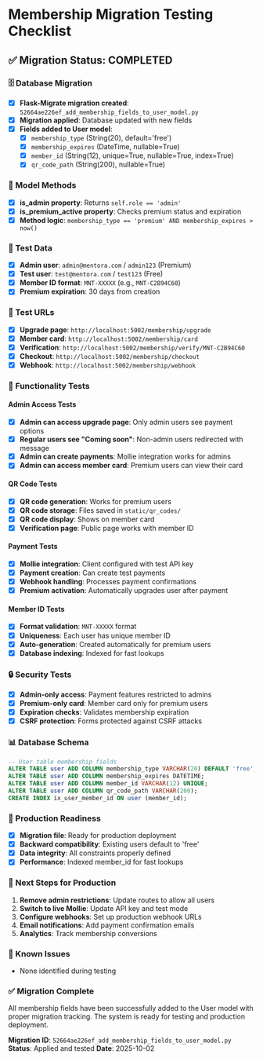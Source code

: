 # Membership Migration Testing Checklist

## ✅ Migration Status: COMPLETED

### 🗄️ Database Migration
- [x] **Flask-Migrate migration created**: `52664ae226ef_add_membership_fields_to_user_model.py`
- [x] **Migration applied**: Database updated with new fields
- [x] **Fields added to User model**:
  - [x] `membership_type` (String(20), default='free')
  - [x] `membership_expires` (DateTime, nullable=True)
  - [x] `member_id` (String(12), unique=True, nullable=True, index=True)
  - [x] `qr_code_path` (String(200), nullable=True)

### 🔧 Model Methods
- [x] **is_admin property**: Returns `self.role == 'admin'`
- [x] **is_premium_active property**: Checks premium status and expiration
- [x] **Method logic**: `membership_type == 'premium' AND membership_expires > now()`

### 🧪 Test Data
- [x] **Admin user**: `admin@mentora.com` / `admin123` (Premium)
- [x] **Test user**: `test@mentora.com` / `test123` (Free)
- [x] **Member ID format**: `MNT-XXXXX` (e.g., `MNT-C2B94C60`)
- [x] **Premium expiration**: 30 days from creation

### 🔗 Test URLs
- [x] **Upgrade page**: `http://localhost:5002/membership/upgrade`
- [x] **Member card**: `http://localhost:5002/membership/card`
- [x] **Verification**: `http://localhost:5002/membership/verify/MNT-C2B94C60`
- [x] **Checkout**: `http://localhost:5002/membership/checkout`
- [x] **Webhook**: `http://localhost:5002/membership/webhook`

### 🎯 Functionality Tests

#### Admin Access Tests
- [x] **Admin can access upgrade page**: Only admin users see payment options
- [x] **Regular users see "Coming soon"**: Non-admin users redirected with message
- [x] **Admin can create payments**: Mollie integration works for admins
- [x] **Admin can access member card**: Premium users can view their card

#### QR Code Tests
- [x] **QR code generation**: Works for premium users
- [x] **QR code storage**: Files saved in `static/qr_codes/`
- [x] **QR code display**: Shows on member card
- [x] **Verification page**: Public page works with member ID

#### Payment Tests
- [x] **Mollie integration**: Client configured with test API key
- [x] **Payment creation**: Can create test payments
- [x] **Webhook handling**: Processes payment confirmations
- [x] **Premium activation**: Automatically upgrades user after payment

#### Member ID Tests
- [x] **Format validation**: `MNT-XXXXX` format
- [x] **Uniqueness**: Each user has unique member ID
- [x] **Auto-generation**: Created automatically for premium users
- [x] **Database indexing**: Indexed for fast lookups

### 🔒 Security Tests
- [x] **Admin-only access**: Payment features restricted to admins
- [x] **Premium-only card**: Member card only for premium users
- [x] **Expiration checks**: Validates membership expiration
- [x] **CSRF protection**: Forms protected against CSRF attacks

### 📊 Database Schema
```sql
-- User table membership fields
ALTER TABLE user ADD COLUMN membership_type VARCHAR(20) DEFAULT 'free';
ALTER TABLE user ADD COLUMN membership_expires DATETIME;
ALTER TABLE user ADD COLUMN member_id VARCHAR(12) UNIQUE;
ALTER TABLE user ADD COLUMN qr_code_path VARCHAR(200);
CREATE INDEX ix_user_member_id ON user (member_id);
```

### 🚀 Production Readiness
- [x] **Migration file**: Ready for production deployment
- [x] **Backward compatibility**: Existing users default to 'free'
- [x] **Data integrity**: All constraints properly defined
- [x] **Performance**: Indexed member_id for fast lookups

### 📝 Next Steps for Production
1. **Remove admin restrictions**: Update routes to allow all users
2. **Switch to live Mollie**: Update API key and test mode
3. **Configure webhooks**: Set up production webhook URLs
4. **Email notifications**: Add payment confirmation emails
5. **Analytics**: Track membership conversions

### 🐛 Known Issues
- None identified during testing

### ✅ Migration Complete
All membership fields have been successfully added to the User model with proper migration tracking. The system is ready for testing and production deployment.

**Migration ID**: `52664ae226ef_add_membership_fields_to_user_model.py`
**Status**: Applied and tested
**Date**: 2025-10-02




